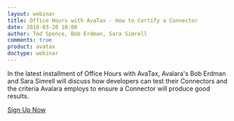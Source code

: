 ```yaml
---
layout: webinar
title: Office Hours with AvaTax - How to Certify a Connector
date: 2018-03-20 10:00
author: Ted Spence, Bob Erdman, Sara Simrell
comments: true
product: avatax
doctype: webinar
---
```


In the latest installment of Office Hours with AvaTax, Avalara's Bob Erdman and Sara Simrell will discuss how developers can test their Connectors and the criteria Avalara employs to ensure a Connector will produce good results.

<p class="btn-callout"><a href="https://attendee.gotowebinar.com/register/2865197947786169603" role="button">Sign Up Now</a></p>
